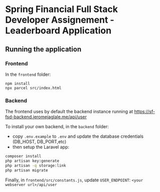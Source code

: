 # Spring Financial Full Stack Developer Assignement - Leaderboard Application

## Running the application

### Frontend
In the `frontend` folder:
```
npm install
npx parcel src/index.html
```

### Backend
The frontend uses by default the backend instance running at https://sf-fsd-backend.jeromejaglale.me/api/user

To install your own backend, in the `backend` folder:
- copy `.env.example` to `.env` and update the database credentials (DB_HOST, DB_PORT,etc) 
- then setup the Laravel app:
```bash
composer install
php artisan key:generate
php artisan -q storage:link
php artisan migrate
```

Finally, in `frontend/src/constants.js`, update `USER_ENDPOINT`: `<your webserver url>/api/user`